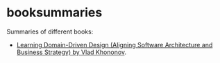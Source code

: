 # booksummaries
Summaries of different books:

- [Learning Domain-Driven Design (Aligning Software Architecture and Business Strategy) by Vlad Khononov](www.google.com).


